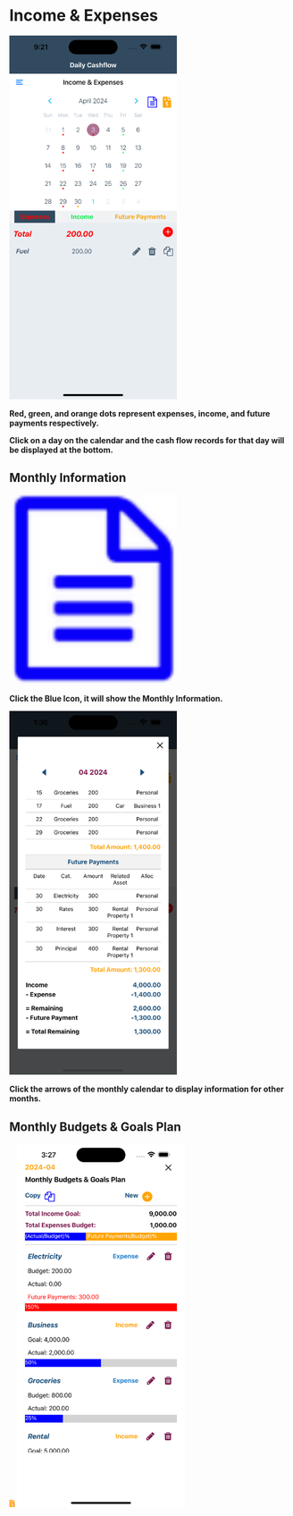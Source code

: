  # Income & Expenses  

 <img src="../images/incomeexpenses/incomeexpenses.png" alt="incomeexpenses" width="300">


**Red, green, and orange dots represent expenses, income, and future payments respectively.**

**Click on a day on the calendar and the cash flow records for that day will be displayed at the bottom.**


## Monthly Information

 <img src="../images/icons/monthlyinfo.png" alt="incomeexpenses" width="300">


**Click the Blue Icon, it will show the Monthly Information.**

 <img src="../images/incomeexpenses/monthlyInfo.png" alt="incomeexpenses" width="300">



**Click the arrows of the monthly calendar to display information for other months.**

## Monthly Budgets & Goals Plan

 <img src="../images/icons/plan.png" alt="incomeexpenses" width="10">

 <img src="../images/incomeexpenses/plandetail.png" alt="incomeexpenses" width="300">


